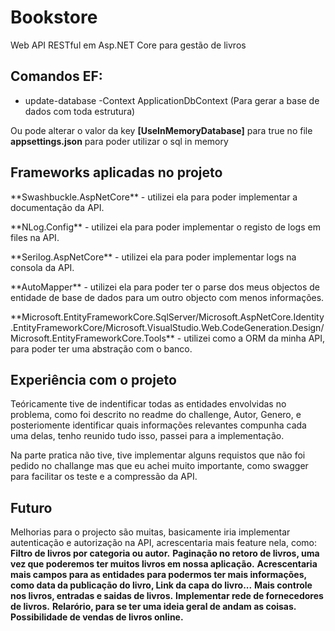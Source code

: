 # Bookstore
Web API RESTful em Asp.NET Core para gestão de livros


## Comandos EF:
* update-database -Context ApplicationDbContext (Para gerar a base de dados com toda estrutura)

Ou pode alterar o valor da key **[UseInMemoryDatabase]** para true no file  **appsettings.json**
para poder utilizar o sql in memory

## Frameworks aplicadas no projeto


<p>**Swashbuckle.AspNetCore** - utilizei ela para poder implementar a documentação da API.</p>
<p>**NLog.Config** - utilizei ela para poder implementar o registo de logs em files na API.</p>
<p>**Serilog.AspNetCore** - utilizei ela para poder implementar logs na consola da API.</p>
<p>**AutoMapper** - utilizei ela para poder ter o parse dos meus objectos de entidade de base de dados para um outro objecto com menos informações.</p>
<p> **Microsoft.EntityFrameworkCore.SqlServer/Microsoft.AspNetCore.Identity.EntityFrameworkCore/Microsoft.VisualStudio.Web.CodeGeneration.Design/Microsoft.EntityFrameworkCore.Tools** - utilizei como a ORM da minha API, para poder ter uma abstração com o banco.</p>




## Experiência com o projeto 
   <p>Teóricamente tive de indentificar todas as entidades envolvidas no problema, como foi descrito no readme do challenge, Autor, Genero, e posteriomente identificar quais informações relevantes compunha cada uma delas, tenho reunido tudo isso, passei para a implementação.</p>
   <p>Na parte pratica não tive, tive implementar alguns requistos que não foi pedido no challange mas que eu achei muito importante, como swagger para facilitar os teste e a compressão da API.</p>

## Futuro

Melhorias para o projecto são muitas, basicamente iria implementar autenticação e autorização na API, acrescentaria mais feature nela, como:
**Filtro de livros por categoria ou autor.**
**Paginação no retoro de livros, uma vez que poderemos ter muitos livros em nossa aplicação.**
**Acrescentaria mais campos para as entidades para podermos ter mais informações, como data da publicação do livro, Link da capa do livro...**
**Mais controle nos livros,  entradas e saidas de livros.**
**Implementar rede de fornecedores de livros.**
**Relarório, para se ter uma ideia geral de andam as coisas.**
**Possibilidade de vendas de livros online.**



